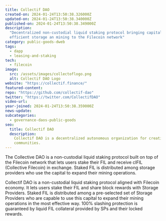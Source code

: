 ```yaml
---
title: Collectif DAO
created-on: 2024-01-24T13:50:38.326000Z
updated-on: 2024-01-24T13:50:38.340000Z
published-on: 2024-01-24T13:50:38.349000Z
description:
  "Decentralized non-custodial liquid staking protocol bringing capital
  efficient storage an mining to the Filecoin network"
category: public-goods-dweb
tags:
  - dapp
  - leasing-and-staking
tech:
  - filecoin
image:
  src: /assets/images/collectoflogo.png
  alt: Collectif DAO Logo
website: "https://collectif.finance/"
featured-content:
repo: "https://github.com/collectif-dao"
twitter: "https://twitter.com/CollectifDAO"
video-url:
year-joined: 2024-01-24T13:50:38.359000Z
news-update:
subcategories:
  - governance-daos-public-goods
seo:
  title: Collectif DAO
  description:
    Collectif DAO is a decentralized autonomous organization for creative
    communities.
---
```


The Collective DAO is a non-custodial liquid staking protocol built on top of the Filecoin network that lets users stake their FIL and receive clFIL (Collective Filecoin) in exchange. Staked FIL is distributed among storage providers who use the capital to expand their mining operations.

Collectif DAO is a non-custodial liquid staking protocol aligned with Filecoin economy. It lets users stake their FIL and share block rewards with Storage Providers. Staked FIL is distributed among a pre-selected set of Storage Providers who are capable to use this capital to expand their mining operations in the most effective way. 100% slashing protection is guaranteed by liquid FIL collateral provided by SPs and their locked rewards.
